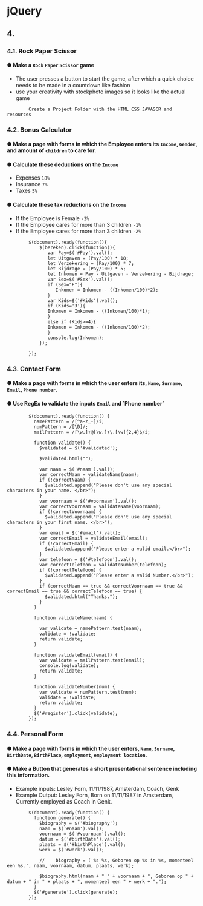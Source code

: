 # jQuery 
## 4. 
### 4.1. Rock Paper Scissor
#### ● Make a `Rock` `Paper` `Scissor` game
* The user presses a button to start the game, after which a quick choice needs to be made in a countdown like fashion
* use your creativity with stockphoto images so it looks like the actual game
```
        Create a Project Folder with the HTML CSS JAVASCR and resources
```
### 4.2. Bonus Calculator
#### ● Make a page with forms in which the Employee enters its `Income`, `Gender`, and amount of `children` to care for.
#### ● Calculate these deductions on the `Income`
* Expenses `18%`
* Insurance `7%`
* Taxes `5%`
#### ● Calculate these tax reductions on the `Income`
* If the Employee is Female `-2%`
* If the Employee cares for more than 3 children `-1%`
* If the Employee cares for more than 3 children `-2%`
```
        $(document).ready(function(){
            $(bereken).click(function(){
               var Pay=$('#Pay').val();        
               let Uitgaven = (Pay/100) * 18;
               let Verzekering = (Pay/100) * 7;
               let Bijdrage = (Pay/100) * 5; 
               let Inkomen = Pay - Uitgaven - Verzekering - Bijdrage;
               var Sex=$('#Sex').val();
               if (Sex="F"){
                  Inkomen = Inkomen - ((Inkomen/100)*2);
               }
               var Kids=$('#Kids').val();
               if (Kids='3'){
               Inkomen = Inkomen - ((Inkomen/100)*1);
               }   
               else if (Kids>=4){
               Inkomen = Inkomen - ((Inkomen/100)*2);
               }
               console.log(Inkomen);
            });

        });
```
### 4.3. Contact Form
#### ● Make a page with forms in which the user enters its, `Name`, `Surname`, `Email`, `Phone number`.
#### ● Use RegEx to validate the inputs `Email` and ´Phone number`
```
        $(document).ready(function() {
          namePattern = /[^a-z_-]/i;
          numPattern = /[\D]/;
          mailPattern = /[\w.]+@[\w.]+\.[\w]{2,4}$/i;

          function validate() {
            $validated = $('#validated');

            $validated.html("");

            var naam = $('#naam').val();
            var correctNaam = validateName(naam);
            if (!correctNaam) {
              $validated.append("Please don't use any special characters in your name. </br>");
            }
            var voornaam = $('#voornaam').val();
            var correctVoornaam = validateName(voornaam);
            if (!correctVoornaam) {
              $validated.append("Please don't use any special characters in your first name. </br>");
            }
            var email = $('#email').val();
            var correctEmail = validateEmail(email);
            if (!correctEmail) {
              $validated.append("Please enter a valid email.</br>");
            }
            var telefoon = $('#telefoon').val();
            var correctTelefoon = validateNumber(telefoon);
            if (!correctTelefoon) {
              $validated.append("Please enter a valid Number.</br>");
            }
            if (correctNaam == true && correctVoornaam == true && correctEmail == true && correctTelefoon == true) {
              $validated.html("Thanks.");
            }
          }

          function validateName(naam) {

            var validate = namePattern.test(naam);
            validate = !validate;
            return validate;
          }

          function validateEmail(email) {
            var validate = mailPattern.test(email);
            console.log(validate);
            return validate;
          }

          function validateNumber(num) {
            var validate = numPattern.test(num);
            validate = !validate;
            return validate;
          }
          $('#register').click(validate);
        });
```
### 4.4. Personal Form
#### ● Make a page with forms in which the user enters, `Name`, `Surname`, `BirthDate`, `BirthPlace`, `employment`, `employment location`.
#### ● Make a Button that generates a short presentational sentence including this information.
* Example inputs: Lesley Forn, 11/11/1987, Amsterdam, Coach, Genk
* Example Output: Lesley Forn, Born on 11/11/1987 in Amsterdam, Currently employed as Coach in Genk.
```
        $(document).ready(function() {
          function generate() {
            $biography = $('#biography');
            naam = $('#naam').val();
            voornaam = $('#voornaam').val();
            datum = $('#birthDate').val();
            plaats = $('#birthPlace').val();
            werk = $('#work').val();

            //    biography = ('%s %s, Geboren op %s in %s, momenteel een %s.', naam, voornaam, datum, plaats, werk);

            $biography.html(naam + " " + voornaam + ", Geboren op " + datum + " in " + plaats + ", momenteel een " + werk + ".");
          }
          $('#generate').click(generate);
        });
```
